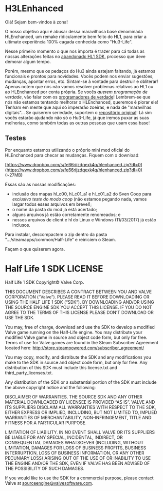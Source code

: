 H3LEnhanced
======================

Olá! Sejam bem-vindos à zona!

O nosso objetivo aqui é abusar dessa maravilhosa base denominada HLEnchanced, um remake ridiculamente bem feito do HL1, para criar a ultimate experiência 100% cagada conhecida como "Hu3-Life". 

Nesse primeiro momento o que nos importa é trazer para cá todas as nossas alterações feitas no [abandonado HL1 SDK](https://github.com/ValveSoftware/halflife), processo que deve demorar algum tempo.

Porém, mesmo que os pedaços do Hu3 ainda estejam faltando, já estamos funcionais e prontos para novidades. Vocês podem nos enviar sugestões, mudanças, apontar erros, etc. Sintam-se à vontade para destruir e obliterar! Apenas notem que nós não vamos resolver problemas relativos ao HL1 ou ao HLEnchanced por conta própria. Se vocês *querem programação de verdade*, vão falar com os [programadores de verdade](https://github.com/SamVanheer/HLEnhanced/issues)! Lembrem-se que nós não estamos tentando melhorar o HLEnchanced, queremos é piorar ele! Tenham em mente que aqui só imperarão zoeiras, e nada de "maravilhas digitais"... Se quiserem seriedade, suportem o [repositório original](https://github.com/SamVanheer/HLEnhanced)! Lá sim vocês estarão ajudando não só o Hu3-Life, já que iremos puxar as suas melhorias, como também todas as outras pessoas que usam essa base!

Testes
----------------

Por enquanto estamos utilizando o próprio mini mod oficial do HLEnchanced para checar as mudanças. Fiquem com o download:

[https://www.dropbox.com/s/fe66rijzdqexk4q/hlenhanced.zip?dl=0](https://www.dropbox.com/s/fe66rijzdqexk4q/hlenhanced.zip?dl=0) (~27MB)

Essas são as nossas modificações:
* inclusão dos mapas hl_c00, hl_c01_a1 e hl_c01_a2 do Sven Coop para *exclusivo teste do modo coop* (não estamos pegando nada, vamos largar todos esses arquivos em breve!);
* o nome da pasta do mod já está acertado;
* alguns arquivos já estão corretamente renomeados; e
* nossos arquivos de client e hl do Linux e Windows (11/03/2017) já estão inclusos.

Para instalar, descompactem o zip dentro da pasta ".../steamapps/common/Half-Life" e reiniciem o Steam.

Façam o que quiserem agora.


Half Life 1 SDK LICENSE
======================

Half Life 1 SDK Copyright© Valve Corp.  

THIS DOCUMENT DESCRIBES A CONTRACT BETWEEN YOU AND VALVE CORPORATION (“Valve”).  PLEASE READ IT BEFORE DOWNLOADING OR USING THE HALF LIFE 1 SDK (“SDK”). BY DOWNLOADING AND/OR USING THE SOURCE ENGINE SDK YOU ACCEPT THIS LICENSE. IF YOU DO NOT AGREE TO THE TERMS OF THIS LICENSE PLEASE DON’T DOWNLOAD OR USE THE SDK.

You may, free of charge, download and use the SDK to develop a modified Valve game running on the Half-Life engine.  You may distribute your modified Valve game in source and object code form, but only for free. Terms of use for Valve games are found in the Steam Subscriber Agreement located here: http://store.steampowered.com/subscriber_agreement/ 

You may copy, modify, and distribute the SDK and any modifications you make to the SDK in source and object code form, but only for free.  Any distribution of this SDK must include this license.txt and third_party_licenses.txt.  
 
Any distribution of the SDK or a substantial portion of the SDK must include the above copyright notice and the following: 

DISCLAIMER OF WARRANTIES.  THE SOURCE SDK AND ANY OTHER MATERIAL DOWNLOADED BY LICENSEE IS PROVIDED “AS IS”.  VALVE AND ITS SUPPLIERS DISCLAIM ALL WARRANTIES WITH RESPECT TO THE SDK, EITHER EXPRESS OR IMPLIED, INCLUDING, BUT NOT LIMITED TO, IMPLIED WARRANTIES OF MERCHANTABILITY, NON-INFRINGEMENT, TITLE AND FITNESS FOR A PARTICULAR PURPOSE.  

LIMITATION OF LIABILITY.  IN NO EVENT SHALL VALVE OR ITS SUPPLIERS BE LIABLE FOR ANY SPECIAL, INCIDENTAL, INDIRECT, OR CONSEQUENTIAL DAMAGES WHATSOEVER (INCLUDING, WITHOUT LIMITATION, DAMAGES FOR LOSS OF BUSINESS PROFITS, BUSINESS INTERRUPTION, LOSS OF BUSINESS INFORMATION, OR ANY OTHER PECUNIARY LOSS) ARISING OUT OF THE USE OF OR INABILITY TO USE THE ENGINE AND/OR THE SDK, EVEN IF VALVE HAS BEEN ADVISED OF THE POSSIBILITY OF SUCH DAMAGES.  
 
 
If you would like to use the SDK for a commercial purpose, please contact Valve at sourceengine@valvesoftware.com.
